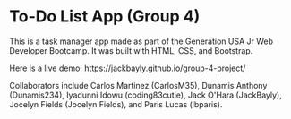 # To-Do List App (Group 4)
<p>This is a task manager app made as part of the Generation USA Jr Web Developer Bootcamp. It was built with HTML, CSS, and Bootstrap.</p>
<p>Here is a live demo: https://jackbayly.github.io/group-4-project/</p>
<p>Collaborators include Carlos Martinez (CarlosM35), Dunamis Anthony (Dunamis234), Iyadunni Idowu (coding83cutie), Jack O'Hara (JackBayly), Jocelyn Fields (Jocelyn Fields), and Paris Lucas (lbparis).
